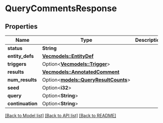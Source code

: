 # QueryCommentsResponse

## Properties

Name | Type | Description | Notes
------------ | ------------- | ------------- | -------------
**status** | **String** |  | 
**entity_defs** | [**Vec<models::EntityDef>**](EntityDef.md) |  | 
**triggers** | Option<[**Vec<models::Trigger>**](Trigger.md)> |  | [optional]
**results** | [**Vec<models::AnnotatedComment>**](AnnotatedComment.md) |  | 
**num_results** | Option<[**models::QueryResultCounts**](QueryResultCounts.md)> |  | [optional]
**seed** | Option<**i32**> |  | [optional]
**query** | Option<**String**> |  | [optional]
**continuation** | Option<**String**> |  | [optional]

[[Back to Model list]](../README.md#documentation-for-models) [[Back to API list]](../README.md#documentation-for-api-endpoints) [[Back to README]](../README.md)


